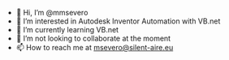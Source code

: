 - 👋 Hi, I’m @mmsevero
- 👀 I’m interested in Autodesk Inventor Automation with VB.net
- 🌱 I’m currently learning VB.net
- 💞️ I’m not looking to collaborate at the moment
- 📫 How to reach me at msevero@silent-aire.eu

<!---
mmsevero/mmsevero is a ✨ special ✨ repository because its `README.md` (this file) appears on your GitHub profile.
You can click the Preview link to take a look at your changes.
--->
